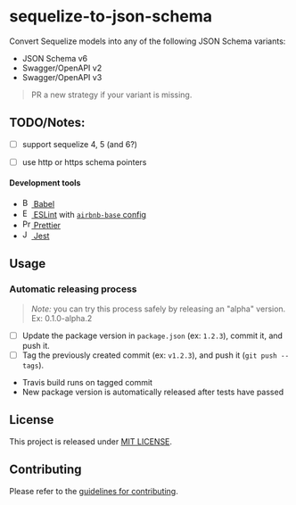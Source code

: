 # sequelize-to-json-schema

Convert Sequelize models into any of the following JSON Schema variants:

- JSON Schema v6
- Swagger/OpenAPI v2
- Swagger/OpenAPI v3

> PR a new strategy if your variant is missing.


## TODO/Notes:

- [ ] support sequelize 4, 5 (and 6?)
- [ ] use http or https schema pointers


#### Development tools

- [<img alt="Babel" src="https://babeljs.io/img/favicon.png" height="16"> Babel](https://babeljs.io/)
- [<img alt="ESLint" src="https://eslint.org/img/favicon.512x512.png" height="16"> ESLint](https://eslint.org/) with [`airbnb-base` config](https://www.npmjs.com/package/eslint-config-airbnb-base)
- [<img alt="Prettier" src="https://prettier.io/icon.png" height="16"> Prettier](https://prettier.io/)
- [<img alt="Jest" src="https://jestjs.io/img/favicon/favicon.ico" height="16"> Jest](https://jestjs.io/)

## Usage

### Automatic releasing process

> _Note:_ you can try this process safely by releasing an "alpha" version. Ex: 0.1.0-alpha.2

- [ ] Update the package version in `package.json` (ex: `1.2.3`), commit it, and push it.
- [ ] Tag the previously created commit (ex: `v1.2.3`), and push it (`git push --tags`).
- Travis build runs on tagged commit
- New package version is automatically released after tests have passed

## License

This project is released under [MIT LICENSE](LICENSE.txt).

## Contributing

Please refer to the [guidelines for contributing](./CONTRIBUTING.md).
